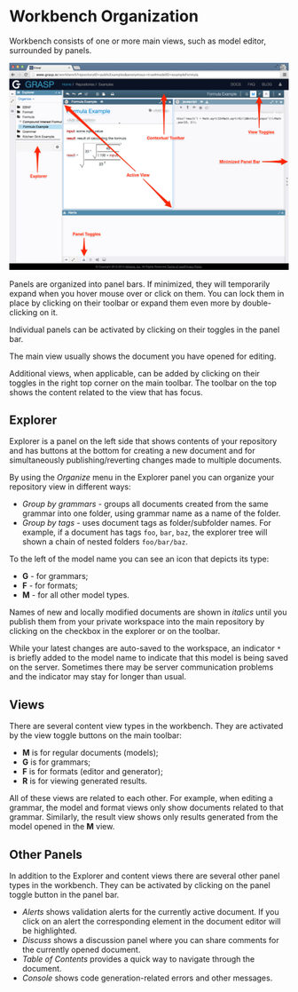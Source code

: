 # Workbench Organization

Workbench consists of one or more main views, such as model editor, surrounded by panels.

[![Workbench](../img/Workbench.png)](img/Workbench.png)

Panels are organized into panel bars. If minimized, they will temporarily expand when you hover mouse over or click on them. You can lock them in place by clicking on their toolbar or expand them even more by double-clicking on it.

Individual panels can be activated by clicking on their toggles in the panel bar.

The main view usually shows the document you have opened for editing.

Additional views, when applicable, can be added by clicking on their toggles in the right top corner on the main toolbar. The toolbar on the top shows the content related to the view that has focus.


## Explorer

Explorer is a panel on the left side that shows contents of your repository and has buttons at the bottom for creating a new document and for simultaneously publishing/reverting changes made to multiple documents.

By using the *Organize* menu in the Explorer panel you can organize your repository view in different ways:

* *Group by grammars* - groups all documents created from the same grammar into one folder, using grammar name as a name of the folder.
* *Group by tags* - uses document tags as folder/subfolder names. For example, if a document has tags `foo`, `bar`, `baz`, the explorer tree will shown a chain of nested folders `foo/bar/baz`.

To the left of the model name you can see an icon that depicts its type:

- **G** - for grammars;
- **F** - for formats;
- **M** - for all other model types.

Names of new and locally modified documents are shown in _italics_ until you publish them from your private workspace into the main repository by clicking on the checkbox in the explorer or on the toolbar.

While your latest changes are auto-saved to the workspace, an indicator `*` is briefly added to the model name to indicate that this model is being saved on the server. Sometimes there may be server communication problems and the indicator may stay for longer than usual.

## Views

There are several content view types in the workbench. They are activated by the view toggle buttons on the main toolbar:

- **M** is for regular documents (models);
- **G** is for grammars;
- **F** is for formats (editor and generator);
- **R** is for viewing generated results.

All of these views are related to each other. For example, when editing a grammar, the model and format views only show documents related to that grammar. Similarly, the result view shows only results generated from the model opened in the **M** view.

## Other Panels

In addition to the Explorer and content views there are several other panel types in the workbench. They can be activated by clicking on the panel toggle button in the panel bar.

- *Alerts* shows validation alerts for the currently active document. If you click on an alert the corresponding element in the document editor will be highlighted.
- *Discuss* shows a discussion panel where you can share comments for the currently opened document.
- *Table of Contents* provides a quick way to navigate through the document.
- *Console* shows code generation-related errors and other messages.
